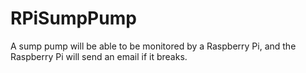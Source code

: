 RPiSumpPump
===========

A sump pump will be able to be monitored by a Raspberry Pi, and the Raspberry Pi will send an email if it breaks.
